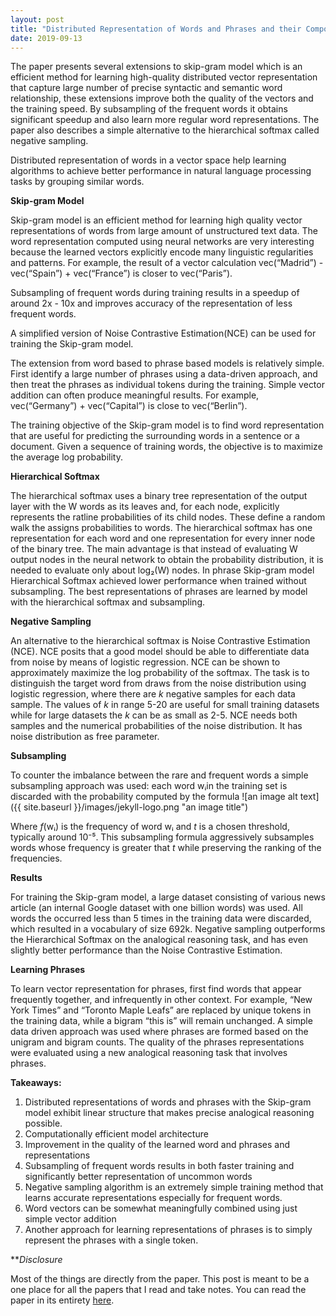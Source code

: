 ```yaml
---
layout: post
title: "Distributed Representation of Words and Phrases and their Compositionality"
date: 2019-09-13
---
```


The paper presents several extensions to skip-gram model which is an efficient method for learning high-quality distributed vector representation that capture large number of precise syntactic and semantic word relationship, these extensions improve both the quality of the vectors and the training speed.  By subsampling of the frequent words it obtains significant speedup and also learn more regular word representations.
The paper also describes a simple alternative to the hierarchical softmax called negative sampling.

Distributed representation of words in a vector space help learning algorithms to achieve better performance in natural language processing tasks by grouping similar words.

**Skip-gram Model**

Skip-gram model is an efficient method for learning high quality vector representations of words from large amount of unstructured text data. The word representation computed using neural networks are very interesting because the learned vectors explicitly encode many linguistic regularities and patterns.  For example, the result of a vector calculation vec(“Madrid”) - vec(“Spain”)  + vec(“France”) is closer to vec(“Paris”).

Subsampling of frequent words during training results in a speedup of around 2x - 10x and improves accuracy of the representation of less frequent words.

A simplified version of Noise Contrastive Estimation(NCE) can be used for training the Skip-gram model. 

The extension from word based to phrase based models is relatively simple. First identify a large number of phrases using a data-driven approach, and then treat the phrases as individual tokens during the training.  Simple vector addition can often produce meaningful results. For example, vec(“Germany”) + vec(“Capital”) is close to vec(“Berlin”).

The training objective of the Skip-gram model is to find word representation that are useful for predicting the surrounding words in a sentence or a document. Given a sequence of training words, the objective is to maximize the average log probability.

**Hierarchical Softmax**

The hierarchical softmax uses a binary tree representation of the output layer with the W words as its leaves and, for each node, explicitly represents the ratline probabilities of its child nodes. These define a random walk the assigns probabilities to words. The hierarchical softmax has one representation for each word and one representation for every inner node of the binary tree. The main advantage is that instead of evaluating W output nodes in the neural network to obtain the probability distribution, it is needed to evaluate only about log₂(W) nodes. In phrase Skip-gram model Hierarchical Softmax achieved lower performance when trained without subsampling. The best representations of phrases are learned by model with the hierarchical softmax and subsampling.

**Negative Sampling**

An alternative to the hierarchical softmax is Noise Contrastive Estimation (NCE). NCE posits that a good model should be able to differentiate data from noise by means of logistic regression. NCE can be shown to approximately maximize the log probability of the softmax. The task is to distinguish the target word from draws from the noise distribution using logistic regression, where there are _k_ negative samples for each data sample. The values of _k_ in range 5-20 are useful for small training datasets while for large datasets the _k_ can be as small as 2-5. NCE needs both samples and the numerical probabilities of the noise distribution. It has noise distribution as free parameter.

**Subsampling**

To counter the imbalance between the rare and frequent words a simple subsampling approach was used: each word wᵢin the training set is discarded with the probability computed by the formula
![an image alt text]({{ site.baseurl }}/images/jekyll-logo.png "an image title")

Where _f_(wᵢ)  is the frequency of word wᵢ and _t_ is a chosen threshold, typically around 10⁻⁵. This subsampling formula aggressively subsamples words whose frequency is greater that _t_ while preserving the ranking of the frequencies. 

**Results**

For training the Skip-gram model, a large dataset consisting of various news article (an internal Google dataset with one billion words) was used. All words the occurred less than 5 times in the training data were discarded, which resulted in a vocabulary of size 692k. Negative sampling outperforms the Hierarchical Softmax on the analogical reasoning task, and has even slightly better performance than the Noise Contrastive Estimation. 

**Learning Phrases**

To learn vector representation for phrases, first find words that appear frequently together, and infrequently in other context. For example, “New York Times” and “Toronto Maple Leafs” are replaced by unique tokens in the training data, while a bigram “this is” will remain unchanged. A simple data driven approach was used where phrases are formed based on the unigram and bigram counts. The quality of the phrases representations were evaluated using a new analogical reasoning task that involves phrases. 

**Takeaways:**
1. Distributed representations of words and phrases with the Skip-gram model exhibit linear structure that makes precise analogical reasoning possible.
2. Computationally efficient model architecture
3. Improvement in the quality of the learned word and phrases and representations
4. Subsampling of frequent words results in both faster training and significantly better representation of uncommon words
5. Negative sampling algorithm is an extremely simple training method that learns accurate representations especially for frequent words.
6. Word vectors can be somewhat meaningfully combined using just simple vector addition
7. Another approach for learning representations of phrases is to simply represent the phrases with a single token.

***Disclosure*

Most of the things are directly from the paper. This post is meant to be a one place for all the papers that I read and take notes.
You can read the paper in its entirety [here](https://papers.nips.cc/paper/5021-distributed-representations-of-words-and-phrases-and-their-compositionality.pdf).
